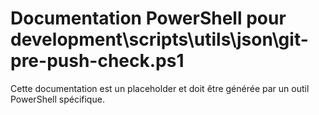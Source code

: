 # Documentation PowerShell pour development\scripts\utils\json\git-pre-push-check.ps1

Cette documentation est un placeholder et doit être générée par un outil PowerShell spécifique.
